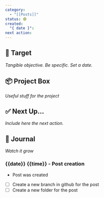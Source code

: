 ```yaml
---
category:
  - "[[Posts]]"
status: 🟢
created:
  "{ date }": 
next action:
---
```

## 🎯 Target
*Tangible objective. Be specific. Set a date.*

## 📦 Project Box
*Useful stuff for the project*

## ✅ Next Up…
*Include here the next action.*

## 🌱 Journal
*Watch it grow*

### {{date}} {{time}} - Post creation

- Post was created
- [ ] Create a new branch in github for the post
- [ ] Create a new folder for the post
